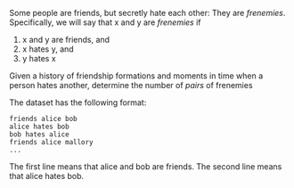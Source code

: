 Some people are friends, but secretly hate each other: They are
*frenemies*. Specifically, we will say that x and y are *frenemies* if

1. x and y are friends, and
2. x hates y, and
3. y hates x

Given a history of friendship formations and moments in time when a person
hates another, determine the number of *pairs* of frenemies

The dataset has the following format:

```
friends alice bob
alice hates bob
bob hates alice
friends alice mallory
...
```

The first line means that alice and bob are friends.
The second line means that alice hates bob.
